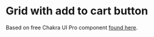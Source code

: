 # Grid with add to cart button

Based on free Chakra UI Pro component [found here](https://pro.chakra-ui.com/components/free#grid-with-add-to-cart-button).
